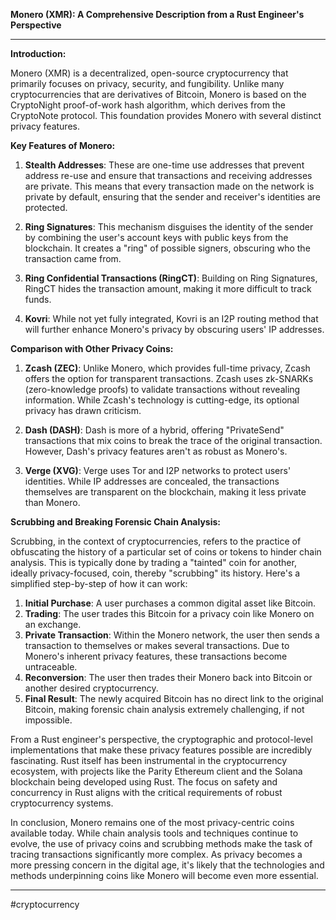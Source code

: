 **Monero (XMR): A Comprehensive Description from a Rust Engineer's Perspective**

---

**Introduction:**

Monero (XMR) is a decentralized, open-source cryptocurrency that primarily focuses on privacy, security, and fungibility. Unlike many cryptocurrencies that are derivatives of Bitcoin, Monero is based on the CryptoNight proof-of-work hash algorithm, which derives from the CryptoNote protocol. This foundation provides Monero with several distinct privacy features.

**Key Features of Monero:**

1. **Stealth Addresses**: These are one-time use addresses that prevent address re-use and ensure that transactions and receiving addresses are private. This means that every transaction made on the network is private by default, ensuring that the sender and receiver's identities are protected.
    
2. **Ring Signatures**: This mechanism disguises the identity of the sender by combining the user's account keys with public keys from the blockchain. It creates a "ring" of possible signers, obscuring who the transaction came from.
    
3. **Ring Confidential Transactions (RingCT)**: Building on Ring Signatures, RingCT hides the transaction amount, making it more difficult to track funds.
    
4. **Kovri**: While not yet fully integrated, Kovri is an I2P routing method that will further enhance Monero's privacy by obscuring users' IP addresses.
    

**Comparison with Other Privacy Coins:**

1. **Zcash (ZEC)**: Unlike Monero, which provides full-time privacy, Zcash offers the option for transparent transactions. Zcash uses zk-SNARKs (zero-knowledge proofs) to validate transactions without revealing information. While Zcash's technology is cutting-edge, its optional privacy has drawn criticism.
    
2. **Dash (DASH)**: Dash is more of a hybrid, offering "PrivateSend" transactions that mix coins to break the trace of the original transaction. However, Dash's privacy features aren't as robust as Monero's.
    
3. **Verge (XVG)**: Verge uses Tor and I2P networks to protect users' identities. While IP addresses are concealed, the transactions themselves are transparent on the blockchain, making it less private than Monero.
    

**Scrubbing and Breaking Forensic Chain Analysis:**

Scrubbing, in the context of cryptocurrencies, refers to the practice of obfuscating the history of a particular set of coins or tokens to hinder chain analysis. This is typically done by trading a "tainted" coin for another, ideally privacy-focused, coin, thereby "scrubbing" its history. Here's a simplified step-by-step of how it can work:

1. **Initial Purchase**: A user purchases a common digital asset like Bitcoin.
2. **Trading**: The user trades this Bitcoin for a privacy coin like Monero on an exchange.
3. **Private Transaction**: Within the Monero network, the user then sends a transaction to themselves or makes several transactions. Due to Monero's inherent privacy features, these transactions become untraceable.
4. **Reconversion**: The user then trades their Monero back into Bitcoin or another desired cryptocurrency.
5. **Final Result**: The newly acquired Bitcoin has no direct link to the original Bitcoin, making forensic chain analysis extremely challenging, if not impossible.

From a Rust engineer's perspective, the cryptographic and protocol-level implementations that make these privacy features possible are incredibly fascinating. Rust itself has been instrumental in the cryptocurrency ecosystem, with projects like the Parity Ethereum client and the Solana blockchain being developed using Rust. The focus on safety and concurrency in Rust aligns with the critical requirements of robust cryptocurrency systems.

In conclusion, Monero remains one of the most privacy-centric coins available today. While chain analysis tools and techniques continue to evolve, the use of privacy coins and scrubbing methods make the task of tracing transactions significantly more complex. As privacy becomes a more pressing concern in the digital age, it's likely that the technologies and methods underpinning coins like Monero will become even more essential.

---

#cryptocurrency 